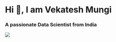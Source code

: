 <h1 align="left">Hi 👋, I am Vekatesh Mungi</h1>
<h3 align="left">A passionate Data Scientist from India</h3>
<img src="https://pbs.twimg.com/profile_images/838312650190778373/uhsvbpKW_400x400.jpg">

